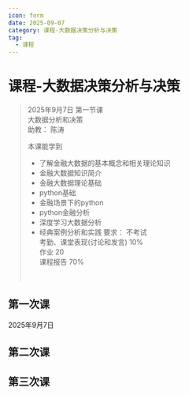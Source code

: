 ```yaml
---
icon: form
date: 2025-09-07
category: 课程-大数据决策分析与决策
tag:
  - 课程
---
```

# 课程-大数据决策分析与决策
> 2025年9月7日 第一节课  
>  大数据分析和决策  
>  助教： 
>  陈涛
>   
> 本课能学到
> - 了解金融大数据的基本概念和相关理论知识    
> - 金融大数据知识简介      
> - 金融大数据理论基础
> - python基础
> - 金融场景下的python
> - python金融分析
> - 深度学习大数据分析
> - 经典案例分析和实践
> 要求： 不考试  <br>
> 考勤、课堂表现(讨论和发言) 10%   <br>
> 作业 20    <br>
> 课程报告 70%
>  <br>

## 第一次课
2025年9月7日   


## 第二次课 

## 第三次课
